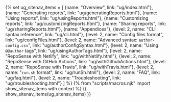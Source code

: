 {% set ug_sitenav_items = [
  {name: "Overview", link: "ug/index.html"},
  {name: "Generating reports", link: "ug/generatingReports.html"},
  {name: "Using reports", link: "ug/usingReports.html"},
  {name: "Customizing reports", link: "ug/customizingReports.html"},
  {name: "Sharing reports", link: "ug/sharingReports.html"},
  {name: "Appendices"},
  {level: 2, name: "CLI syntax reference", link: "ug/cli.html"},
  {level: 2, name: "Config files format", link: "ug/configFiles.html"},
  {level: 2, name: "Advanced syntax: `author-config.csv`", link: "ug/authorConfigSyntax.html"}, 
  {level: 2, name: "Using `@@author` tags", link: "ug/usingAuthorTags.html"},
  {level: 2, name: "RepoSense with Netlify", link: "ug/withNetlify.html"},
  {level: 2, name: "RepoSense with GitHub Actions", link: "ug/withGithubActions.html"},
  {level: 2, name: "RepoSense with Travis", link: "ug/withTravis.html"},
  {level: 2, name: "`run.sh` format", link: "ug/runSh.html"},
  {level: 2, name: "FAQ", link: "ug/faq.html"},
  {level: 2, name: "Troubleshooting", link: "ug/troubleshooting.html"}
]
%}
{% from "scripts/macros.njk" import show_sitenav_items with context %}
<site-nav>
{{ show_sitenav_items(ug_sitenav_items) }}
</site-nav>

